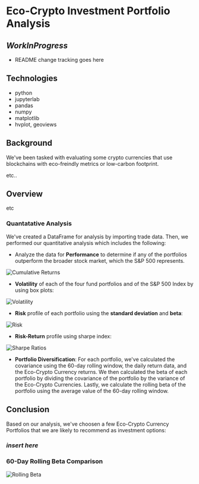# **Eco-Crypto Investment Portfolio Analysis** #

## *WorkInProgress* ##

- README change tracking goes here

## Technologies ##

- python
- jupyterlab
- pandas
- numpy
- matplotlib
- hvplot, geoviews

## Background ##

We've been tasked with evaluating some crypto currencies that use blockchains with eco-freindly metrics or low-carbon footprint.

etc..

## Overview ##

etc

### Quantatative Analysis ###

We've created a DataFrame for analysis by importing trade data. Then, we performed our quantitative analysis which includes the following:

- Analyze the data for **Performance** to determine if any of the portfolios outperform the broader stock market, which the S&P 500 represents.

![Cumulative Returns](images/screenshot_cumulative_returns.png)

- **Volatility** of each of the four fund portfolios and of the S&P 500 Index by using box plots:

![Volatility](images/screenshot_fund_volatility_box.png)

- **Risk** profile of each portfolio using the **standard deviation** and **beta**:

![Risk](images/screenshot_fund_risk.png)

- **Risk-Return** profile using sharpe index:

![Sharpe Ratios](images/screenshot_sharpe_ratios_bar.png)

- **Portfolio Diversification**:  For each portfolio, we've calculated the covariance using the 60-day rolling window, the daily return data, and the Eco-Crypto Currency returns. We then calculated the beta of each portfolio by dividing the covariance of the portfolio by the variance of the Eco-Crypto Currencies. Lastly, we calculate the rolling beta of the portfolio using the average value of the 60-day rolling window.

## Conclusion ##

Based on our analysis, we've choosen a few Eco-Crypto Currency Portfolios that we are likely to recommend as investment options:

### *insert here* ###

### 60-Day Rolling Beta Comparison ###

![Rolling Beta](images/screenshot_portfolio_rolling_beta_comparison.png)
